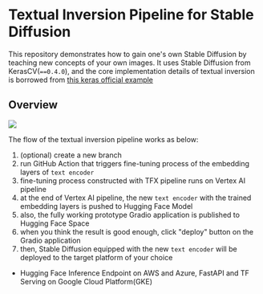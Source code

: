 # Textual Inversion Pipeline for Stable Diffusion

This repository demonstrates how to gain one's own Stable Diffusion by teaching new concepts of your own images. It uses Stable Diffusion from KerasCV(`==0.4.0`), and the core implementation details of textual inversion is borrowed from [this keras official example](https://keras.io/examples/generative/fine_tune_via_textual_inversion/)

## Overview

![](https://iili.io/HATA65F.png)

The flow of the textual inversion pipeline works as below:

1. (optional) create a new branch 
2. run GitHub Action that triggers fine-tuning process of the embedding layers of `text encoder`
3. fine-tuning process constructed with TFX pipeline runs on Vertex AI pipeline
4. at the end of Vertex AI pipeline, the new `text encoder` with the trained embedding layers is pushed to Hugging Face Model
5. also, the fully working prototype Gradio application is published to Hugging Face Space
6. when you think the result is good enough, click "deploy" button on the Gradio application 
7. then, Stable Diffusion equipped with the new `text encoder` will be deployed to the target platform of your choice
  - Hugging Face Inference Endpoint on AWS and Azure, FastAPI and TF Serving on Google Cloud Platform(GKE)
